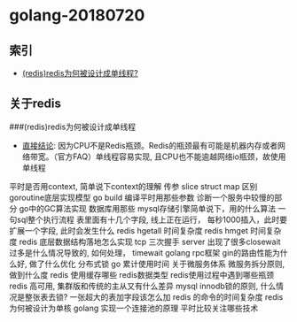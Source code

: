 # golang-20180720

## 索引
- [(redis)redis为何被设计成单线程?](#redisredis为何被设计成单线程)

## 关于redis

###(redis)redis为何被设计成单线程
- [直接结论](https://blog.csdn.net/qqqqq1993qqqqq/article/details/77538202): 因为CPU不是Redis瓶颈。Redis的瓶颈最有可能是机器内存或者网络带宽。（官方FAQ）单线程容易实现, 且CPU也不能逾越网络io瓶颈，故使用单线程

平时是否用context, 简单说下context的理解
传参 slice struct map 区别
goroutine底层实现模型
go build 编译平时用那些参数
诊断一个服务中较慢的部分
go中的GC算法实现
数据库用那些
mysql存储引擎简单说下，用的什么算法
一句sql整个执行流程
表里面有十几个字段, 线上正在运行， 每秒1000插入，此时要扩展一个字段, 此时会发生什么
redis hgetall 时间复杂度
redis hmget 时间复杂度
redis 底层数据结构落地怎么实现
tcp 三次握手
server 出现了很多closewait 过多是什么情况导致的, 如何处理， timewait
golang rpc框架
gin的路由性能为什么好, 做了什么优化
分布式锁
go 累计使用时间
关于微服务体系
微服务拆分原则, 做到什么度
redis 使用缓存哪些
redis数据类型
redis使用过程中遇到哪些瓶颈
redis 高可用, 集群版和传统的主从又有什么差异
mysql innodb锁的原则, 什么情况是整张表去锁?
一张超大的表加字段该怎么加
redis 的命令的时间复杂度
redis为何被设计为单核
golang 实现一个连接池的原理
平时比较关注哪些技术

